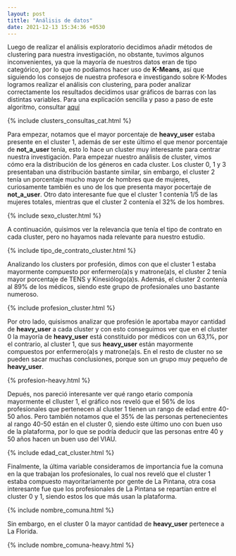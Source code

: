 ```yaml
---
layout: post
tittle: "Análisis de datos"
date: 2021-12-13 15:34:36 +0530
---
```

Luego de realizar el análisis exploratorio decidimos añadir métodos de clustering para nuestra investigación, no obstante, tuvimos algunos inconvenientes, ya que la mayoría de nuestros datos eran de tipo categórico, por lo que no podíamos hacer uso de **K-Means**, así que siguiendo los consejos de nuestra profesora e investigando sobre K-Modes logramos realizar el análisis con clustering, para poder analizar correctamente los resultados decidimos usar gráficos de barras con las distintas variables. Para una explicación sencilla y paso a paso de este algoritmo, consultar [aquí](https://www.analyticsvidhya.com/blog/2021/06/kmodes-clustering-algorithm-for-categorical-data/)


{% include clusters_consultas_cat.html %}

Para empezar, notamos que el mayor porcentaje de **heavy_user** estaba presente en el cluster 1, además de ser este último el que menor porcentaje de **not_a_user** tenía, esto lo hace un cluster muy interesante para centrar nuestra investigación. Para empezar nuestro análisis de cluster, vimos cómo era la distribución de los géneros en cada cluster. Los cluster 0, 1 y 3 presentaban una distribución bastante similar, sin embargo, el cluster 2 tenía un porcentaje mucho mayor de hombres que de mujeres, curiosamente también es uno de los que presenta mayor pocertaje de **not_a_user**. Otro dato interesante fue que el cluster 1 contenía 1/5 de las mujeres totales, mientras que el cluster 2 contenía el 32% de los hombres.

{% include sexo_cluster.html %}

A continuación, quisimos ver la relevancia que tenía el tipo de contrato en cada cluster, pero no hayamos nada relevante para nuestro estudio.

{% include tipo_de_contrato_cluster.html %}

 Analizando los clusters por profesión, dimos con que el cluster 1 estaba mayormente compuesto por enfermero(a)s y matrone(a)s, el cluster 2 tenía mayor porcentaje de TENS y Kinesiólogo(a)s. Además, el cluster 2 contenía al 89% de los médicos, siendo este grupo de profesionales uno bastante numeroso.

{% include profesion_cluster.html %}

 Por otro lado, quisismos analizar que profesión le aportaba mayor cantidad de **heavy_user** a cada cluster y con esto conseguimos ver que en el cluster 0 la mayoría de **heavy_user** está constituido por médicos con un 63,1%, por el contrario, al cluster 1, que sus **heavy_user** están mayormente compuestos por enfermero(a)s y matrone(a)s. En el resto de cluster no se pueden sacar muchas conclusiones, porque son un grupo muy pequeño de **heavy_user**.

{% profesion-heavy.html %}

Depués, nos pareció interesante ver qué rango etario componía mayormente el clluster 1, el gráfico nos reveló que el 56% de los profesionales que pertenecen al cluster 1 tienen un rango de edad entre 40-50 años. Pero también notamos que el 35% de las personas pertenecientes al rango 40-50 están en el cluster 0, siendo este último uno con buen uso de la plataforma, por lo que se podría deducir que las personas entre 40 y 50 años hacen un buen uso del VIAU.

{% include edad_cat_cluster.html %}

Finalmente, la última variable consideramos de importancia fue la comuna en la que trabajan los profesionales, lo cual nos reveló que el cluster 1 estaba compuesto mayoritariamente por gente de La Pintana, otra cosa interesante fue que los profesionales de La Pintana se repartían entre el cluster 0 y 1, siendo estos los que más usan la plataforma.

{% include nombre_comuna.html %}

Sin embargo, en el cluster 0 la mayor cantidad de **heavy_user** pertenece a La Florida.

{% include nombre_comuna-heavy.html %}

